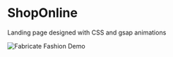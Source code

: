 # ShopOnline
Landing page designed with CSS and gsap animations 

![Fabricate Fashion Demo](images/fabricateDemo.gif)
